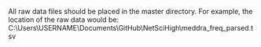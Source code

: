 All raw data files should be placed in the master directory.
For example, the location of the raw data would be: C:\Users\USERNAME\Documents\GitHub\NetSciHigh\meddra_freq_parsed.tsv
